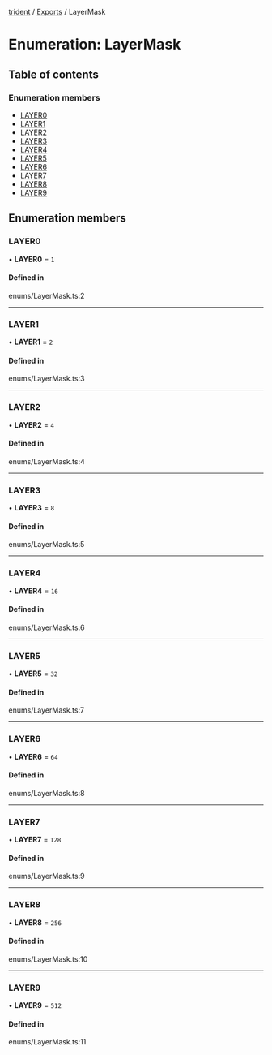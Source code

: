 [trident](../README.md) / [Exports](../modules.md) / LayerMask

# Enumeration: LayerMask

## Table of contents

### Enumeration members

- [LAYER0](LayerMask.md#layer0)
- [LAYER1](LayerMask.md#layer1)
- [LAYER2](LayerMask.md#layer2)
- [LAYER3](LayerMask.md#layer3)
- [LAYER4](LayerMask.md#layer4)
- [LAYER5](LayerMask.md#layer5)
- [LAYER6](LayerMask.md#layer6)
- [LAYER7](LayerMask.md#layer7)
- [LAYER8](LayerMask.md#layer8)
- [LAYER9](LayerMask.md#layer9)

## Enumeration members

### LAYER0

• **LAYER0** = `1`

#### Defined in

enums/LayerMask.ts:2

___

### LAYER1

• **LAYER1** = `2`

#### Defined in

enums/LayerMask.ts:3

___

### LAYER2

• **LAYER2** = `4`

#### Defined in

enums/LayerMask.ts:4

___

### LAYER3

• **LAYER3** = `8`

#### Defined in

enums/LayerMask.ts:5

___

### LAYER4

• **LAYER4** = `16`

#### Defined in

enums/LayerMask.ts:6

___

### LAYER5

• **LAYER5** = `32`

#### Defined in

enums/LayerMask.ts:7

___

### LAYER6

• **LAYER6** = `64`

#### Defined in

enums/LayerMask.ts:8

___

### LAYER7

• **LAYER7** = `128`

#### Defined in

enums/LayerMask.ts:9

___

### LAYER8

• **LAYER8** = `256`

#### Defined in

enums/LayerMask.ts:10

___

### LAYER9

• **LAYER9** = `512`

#### Defined in

enums/LayerMask.ts:11
